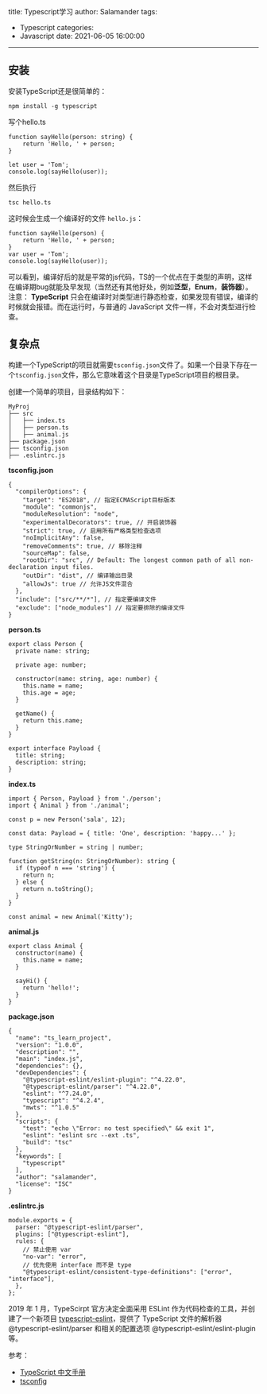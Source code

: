 title: Typescript学习
author: Salamander
tags:
  - Typescript
categories:
  - Javascript
date: 2021-06-05 16:00:00
---
## 安装
安装TypeScript还是很简单的：
```
npm install -g typescript
```
写个hello.ts
```
function sayHello(person: string) {
    return 'Hello, ' + person;
}

let user = 'Tom';
console.log(sayHello(user));
```

<!-- more -->

然后执行
```
tsc hello.ts
```
这时候会生成一个编译好的文件 `hello.js`：
```
function sayHello(person) {
    return 'Hello, ' + person;
}
var user = 'Tom';
console.log(sayHello(user));
```
可以看到，编译好后的就是平常的js代码，TS的一个优点在于类型的声明，这样在编译期bug就能及早发现（当然还有其他好处，例如**泛型**，**Enum**，**装饰器**）。  
注意： **TypeScript** 只会在编译时对类型进行静态检查，如果发现有错误，编译的时候就会报错。而在运行时，与普通的 JavaScript 文件一样，不会对类型进行检查。

## 复杂点
构建一个TypeScript的项目就需要`tsconfig.json`文件了。如果一个目录下存在一个`tsconfig.json`文件，那么它意味着这个目录是TypeScript项目的根目录。  

创建一个简单的项目，目录结构如下：
```
MyProj
├── src
│   ├── index.ts
│   ├── person.ts
│   ├── animal.js
├── package.json
├── tsconfig.json
├── .eslintrc.js
```  

**tsconfig.json**  

```
{
  "compilerOptions": {
    "target": "ES2018", // 指定ECMAScript目标版本
    "module": "commonjs",
    "moduleResolution": "node",
    "experimentalDecorators": true, // 开启装饰器
    "strict": true, // 启用所有严格类型检查选项
    "noImplicitAny": false,
    "removeComments": true, // 移除注释
    "sourceMap": false,
    "rootDir": "src", // Default: The longest common path of all non-declaration input files.
    "outDir": "dist", // 编译输出目录
    "allowJs": true // 允许JS文件混合
  },
  "include": ["src/**/*"], // 指定要编译文件
  "exclude": ["node_modules"] // 指定要排除的编译文件
}
```
**person.ts**
```
export class Person {
  private name: string;

  private age: number;

  constructor(name: string, age: number) {
    this.name = name;
    this.age = age;
  }

  getName() {
    return this.name;
  }
}

export interface Payload {
  title: string;
  description: string;
}

```
**index.ts**
```
import { Person, Payload } from './person';
import { Animal } from './animal';

const p = new Person('sala', 12);

const data: Payload = { title: 'One', description: 'happy...' };

type StringOrNumber = string | number;

function getString(n: StringOrNumber): string {
  if (typeof n === 'string') {
    return n;
  } else {
    return n.toString();
  }
}

const animal = new Animal('Kitty');
```
**animal.js**
```
export class Animal {
  constructor(name) {
    this.name = name;
  }

  sayHi() {
    return 'hello!';
  }
}
```

**package.json**
```
{
  "name": "ts_learn_project",
  "version": "1.0.0",
  "description": "",
  "main": "index.js",
  "dependencies": {},
  "devDependencies": {
    "@typescript-eslint/eslint-plugin": "^4.22.0",
    "@typescript-eslint/parser": "^4.22.0",
    "eslint": "^7.24.0",
    "typescript": "^4.2.4",
    "mwts": "^1.0.5"
  },
  "scripts": {
    "test": "echo \"Error: no test specified\" && exit 1",
    "eslint": "eslint src --ext .ts",
    "build": "tsc"
  },
  "keywords": [
    "typescript"
  ],
  "author": "salamander",
  "license": "ISC"
}

```
**.eslintrc.js**  
```
module.exports = {
  parser: "@typescript-eslint/parser",
  plugins: ["@typescript-eslint"],
  rules: {
    // 禁止使用 var
    "no-var": "error",
    // 优先使用 interface 而不是 type
    "@typescript-eslint/consistent-type-definitions": ["error", "interface"],
  },
};

```
2019 年 1 月，TypeScirpt 官方决定全面采用 ESLint 作为代码检查的工具，并创建了一个新项目 [typescript-eslint](https://github.com/typescript-eslint/typescript-eslint/blob/master/packages/parser)，提供了 TypeScript 文件的解析器 @typescript-eslint/parser 和相关的配置选项 @typescript-eslint/eslint-plugin 等。























参考：
* [TypeScript 中文手册](https://typescript.bootcss.com/tutorials/typescript-in-5-minutes.html)
* [tsconfig](https://www.typescriptlang.org/tsconfig)